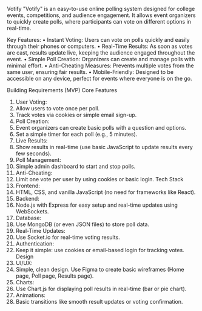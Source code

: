 Votify
"Votify" is an easy-to-use online polling system designed for college events, competitions, and audience engagement. It allows event organizers to quickly create polls, where participants can vote on different options in real-time.

Key Features:
•	Instant Voting: Users can vote on polls quickly and easily through their phones or computers.
•	Real-Time Results: As soon as votes are cast, results update live, keeping the audience engaged throughout the event.
•	Simple Poll Creation: Organizers can create and manage polls with minimal effort.
•	Anti-Cheating Measures: Prevents multiple votes from the same user, ensuring fair results.
•	Mobile-Friendly: Designed to be accessible on any device, perfect for events where everyone is on the go.

Building Requirements (MVP)
Core Features
1.	User Voting:
2.	Allow users to vote once per poll.
3.	Track votes via cookies or simple email sign-up.
4.	Poll Creation:
5.	Event organizers can create basic polls with a question and options.
6.	Set a simple timer for each poll (e.g., 5 minutes).
7.	Live Results:
8.	Show results in real-time (use basic JavaScript to update results every few seconds).
9.	Poll Management:
10.	Simple admin dashboard to start and stop polls.
11.	Anti-Cheating:
12.	Limit one vote per user by using cookies or basic login.
Tech Stack
1.	Frontend:
2.	HTML, CSS, and vanilla JavaScript (no need for frameworks like React).
3.	Backend:
4.	Node.js with Express for easy setup and real-time updates using WebSockets.
5.	Database:
6.	Use MongoDB (or even JSON files) to store poll data.
7.	Real-Time Updates:
8.	Use Socket.io for real-time voting results.
9.	Authentication:
10.	Keep it simple: use cookies or email-based login for tracking votes.
Design
1.	UI/UX:
2.	Simple, clean design. Use Figma to create basic wireframes (Home page, Poll page, Results page).
3.	Charts:
4.	Use Chart.js for displaying poll results in real-time (bar or pie chart).
5.	Animations:
6.	Basic transitions like smooth result updates or voting confirmation.

